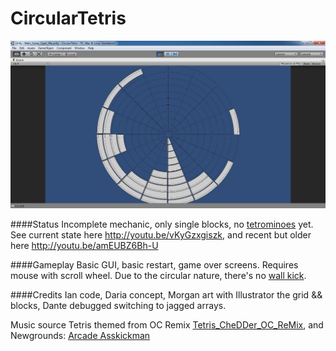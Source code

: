 CircularTetris
=================

![readme image][1]

####Status
Incomplete mechanic, only single blocks, no [tetrominoes](http://en.wikipedia.org/wiki/Tetromino) yet. See current state here http://youtu.be/vKyGzxgiszk, and recent but older here http://youtu.be/amEUBZ6Bh-U  

####Gameplay
Basic GUI, basic restart, game over screens. Requires mouse with scroll wheel. Due to the circular nature, there's no [wall kick](http://tetris.wikia.com/wiki/Wall_kick).

####Credits
Ian code, Daria concept, Morgan art with Illustrator the grid && blocks, Dante debugged switching to jagged arrays.

Music source Tetris themed from OC Remix [Tetris_CheDDer_OC_ReMix](http://ocremix.org/game/510/tetris-gb), and Newgrounds: [Arcade Asskickman](http://www.newgrounds.com/audio/listen/556466)

  [1]: https://raw.githubusercontent.com/nastajus/CircularTetris/master/README.png
